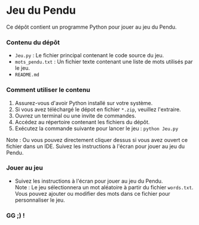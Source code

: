 
# Jeu du Pendu

Ce dépôt contient un programme Python pour jouer au jeu du Pendu.

### Contenu du dépôt

- `Jeu.py` : Le fichier principal contenant le code source du jeu.
- `mots_pendu.txt` : Un fichier texte contenant une liste de mots utilisés par le jeu.
- `README.md`
### Comment utiliser le contenu

1. Assurez-vous d'avoir Python installé sur votre système.
2. Si vous avez téléchargé le dépot en fichier `*.zip`, veuillez l'extraire.
1. Ouvrez un terminal ou une invite de commandes.
2. Accédez au répertoire contenant les fichiers du dépôt.
3. Exécutez la commande suivante pour lancer le jeu :
    `python Jeu.py`

Note : Ou vous pouvez directement cliquer dessus si vous avez ouvert ce fichier dans un IDE.
Suivez les instructions à l'écran pour jouer au jeu du Pendu.
### Jouer au jeu
- Suivez les instructions à l'écran pour jouer au jeu du Pendu.  
Note : Le jeu sélectionnera un mot aléatoire à partir du fichier `words.txt`. Vous pouvez ajouter ou modifier des mots dans ce fichier pour personnaliser le jeu.

### GG ;) !